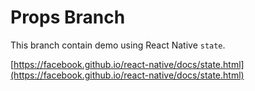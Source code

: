 # Props Branch

This branch contain demo using React Native `state`.

[https://facebook.github.io/react-native/docs/state.html](https://facebook.github.io/react-native/docs/state.html)
